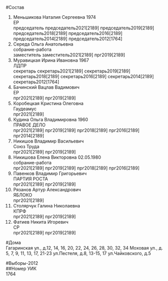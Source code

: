 #Состав  
1. Меньшикова Наталия Сергеевна 1974  
    ЕР  
    председатель председатель2021[2189] председатель2019[2189] председатель2018[2189] председатель2016[2189] председатель2014[2189] председатель2012[1764]  
2. Середа Ольга Анатольевна  
    собрание-работа  
    заместитель заместитель2021[2189] прг2019[2189]  
3. Муравицкая Ирина Ивановна 1967  
    ЛДПР  
    секретарь секретарь2021[2189] секретарь2019[2189] секретарь2018[2189] секретарь2016[2189] секретарь2014[2189] секретарь2012[1764]  
4. Бачинский Вацлав Вадимович  
    ЕР  
    прг2021[2189] прг2019[2189]  
5. Коробецкая Кристина Олеговна  
    Гаудеамус  
    прг2021[2189]  
6. Кудина Ольга Владимировна 1960  
    ПРАВОЕ ДЕЛО  
    прг2021[2189] прг2019[2189] прг2018[2189] прг2016[2189] прг2014[2189]  
7. Никишов Владимир Васильевич  
    Союз Труда  
    прг2021[2189] прг2019[2189]  
8. Никишова Елена Викторовна 02.05.1980  
    собрание-работа  
    прг2021[2189] прг2019[2189] прг2018[2189] прг2016[2189]  
9. Павенков Владимир Григорьевич  
    ПАРТИЯ РОСТА  
    прг2021[2189] прг2019[2189]  
10. Рязанов Артур Александрович  
    ЯБЛОКО  
    прг2021[2189]  
11. Столярчук Галина Николаевна  
    КПРФ  
    прг2021[2189] прг2019[2189]  
12. Фатиев Никита Игоревич  
    СР  
    прг2021[2189] прг2019[2189]  

#Дома  
Гагаринская ул., д.12, 14, 16, 20, 22, 24, 26, 28, 30, 32, 34 Моховая ул., д. 5, 7, 9, 11, 13, 17, 21-23 ул.Пестеля, д.8, 13-15, 17 ул.Чайковского, д.5  
  
#Выборы-2012  
##Номер УИК  
1764  
